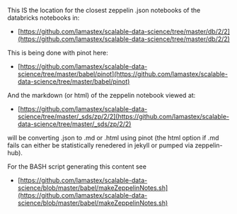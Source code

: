 This IS the location for the closest zeppelin .json notebooks of the databricks notebooks in:

* [https://github.com/lamastex/scalable-data-science/tree/master/db/2/2](https://github.com/lamastex/scalable-data-science/tree/master/db/2/2)


This is being done with pinot here:

* [https://github.com/lamastex/scalable-data-science/tree/master/babel/pinot](https://github.com/lamastex/scalable-data-science/tree/master/babel/pinot)

And the markdown (or html) of the zeppelin notebook viewed at:

* [https://github.com/lamastex/scalable-data-science/tree/master/_sds/zp/2/2](https://github.com/lamastex/scalable-data-science/tree/master/_sds/zp/2/2)

will be converting .json to .md or .html using pinot (the html option if .md fails can either be statistically renedered in jekyll or pumped via zeppelin-hub).

For the BASH script generating this content see

* [https://github.com/lamastex/scalable-data-science/blob/master/babel/makeZeppelinNotes.sh](https://github.com/lamastex/scalable-data-science/blob/master/babel/makeZeppelinNotes.sh)
